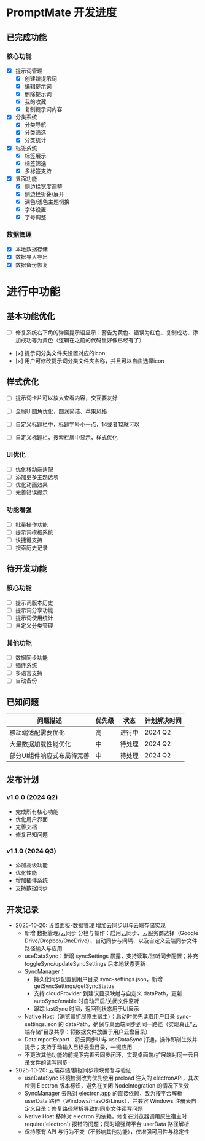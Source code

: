 # PromptMate 开发进度

## 已完成功能

### 核心功能
- [x] 提示词管理
  - [x] 创建新提示词
  - [x] 编辑提示词
  - [x] 删除提示词
  - [x] 我的收藏
  - [x] 复制提示词内容
  
- [x] 分类系统
  - [x] 分类导航
  - [x] 分类筛选
  - [x] 分类统计
  
- [x] 标签系统
  - [x] 标签展示
  - [x] 标签筛选
  - [x] 多标签支持

- [x] 界面功能
  - [x] 侧边栏宽度调整
  - [x] 侧边栏折叠/展开
  - [x] 深色/浅色主题切换
  - [x] 字体设置
  - [x] 字号调整

### 数据管理
- [x] 本地数据存储
- [x] 数据导入导出
- [x] 数据备份恢复

# 进行中功能

## 基本功能优化
- [ ] 修复系统右下角的弹窗提示语显示：警告为黄色、错误为红色、复制成功、添加成功等为黄色（逻辑在之前的代码里好像已经有了）
- [×] 提示词分类文件夹设置对应的icon
- [×] 用户可修改提示词分类文件夹名称，并且可以自由选择icon

## 样式优化
- [ ] 提示词卡片可以放大查看内容，交互要友好
- [ ] 全局UI圆角优化，圆润简洁、苹果风格
- [ ] 自定义标题栏中，标题字号小一点，14或者12就可以
- [ ] 自定义标题栏，搜索栏居中显示，样式优化


### UI优化
- [ ] 优化移动端适配
- [ ] 添加更多主题选项
- [ ] 优化动画效果
- [ ] 完善错误提示

### 功能增强
- [ ] 批量操作功能
- [ ] 提示词模板系统
- [ ] 快捷键支持
- [ ] 搜索历史记录

## 待开发功能

### 核心功能
- [ ] 提示词版本历史
- [ ] 提示词分享功能
- [ ] 提示词使用统计
- [ ] 自定义分类管理

### 其他功能
- [ ] 数据同步功能
- [ ] 插件系统
- [ ] 多语言支持
- [ ] 自动备份

## 已知问题

| 问题描述 | 优先级 | 状态 | 计划解决时间 |
|---------|-------|------|------------|
| 移动端适配需要优化 | 高 | 进行中 | 2024 Q2 |
| 大量数据加载性能优化 | 中 | 待处理 | 2024 Q2 |
| 部分UI组件响应式布局待完善 | 中 | 待处理 | 2024 Q2 |

## 发布计划

### v1.0.0 (2024 Q2)
- 完成所有核心功能
- 优化用户界面
- 完善文档
- 修复已知问题

### v1.1.0 (2024 Q3)
- 添加高级功能
- 优化性能
- 增加插件系统
- 支持数据同步 

## 开发记录
- 2025-10-20: 设置面板-数据管理 增加云同步UI与云端存储实现
  - 新增 数据管理/云同步 分栏与操作：启用云同步、云服务商选择（Google Drive/Dropbox/OneDrive）、自动同步与间隔、以及自定义云端同步文件路径输入与应用
  - useDataSync：新增 syncSettings 暴露，支持读取/监听同步配置；补充 toggleSync/updateSyncSettings 后本地状态更新
  - SyncManager：
    - 持久化同步配置到用户目录 sync-settings.json，新增 getSyncSettings/getSyncStatus
    - 支持 cloudProvider 到建议目录映射与自定义 dataPath，更新 autoSync/enable 时自动开启/关闭文件监听
    - 跟踪 lastSync 时间，返回到状态用于UI展示
  - Native Host（浏览器扩展原生宿主）：启动时优先读取用户目录 sync-settings.json 的 dataPath，确保与桌面端同步到同一路径（实现真正“云端存储”目录共享：将数据文件放置于用户云盘目录）
  - DataImportExport：将云同步UI与 useDataSync 打通，操作即刻生效并提示；支持手动输入目标云盘目录，一键应用
  - 不更改其他功能的前提下完善云同步闭环，实现桌面端/扩展端对同一云目录文件的读写同步
- 2025-10-20: 云端存储/数据同步模块修复与验证
  - useDataSync 环境检测改为优先使用 preload 注入的 electronAPI，其次检测 Electron 版本标识，避免在关闭 NodeIntegration 的情况下失效
  - SyncManager 去除对 electron.app 的直接依赖，改为按平台解析 userData 路径（Windows/masOS/Linux），并兼容 Windows 注册表自定义目录；修复路径解析导致的同步文件读写问题
  - Native Host 移除对 electron 的依赖，修复在浏览器调用原生宿主时 require('electron') 报错的问题；同时增强跨平台 userData 路径解析
  - 保持原有 API 与行为不变（不影响其他功能），仅增强可用性与稳定性
